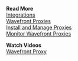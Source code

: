 **Read More**<br/>
[Integrations](https://docs.wavefront.com/integrations.html)<br/>
[Wavefront Proxies](https://docs.wavefront.com/proxies.html)<br/>
[Install and Manage Proxies](https://docs.wavefront.com/proxies_installing.html)<br/>
[Monitor Wavefront Proxies](https://docs.wavefront.com/monitoring_proxies.html)<br/>



**Watch Videos**<br/>
[Wavefront Proxy](https://youtu.be/Lrm8UuxrsqA)
